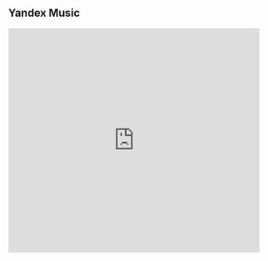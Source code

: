 ## Yandex Music

<iframe frameborder="0" style="border:none;width:100%;height:450px;" width="100%" height="450" src="https://music.yandex.ru/iframe/#playlist/vkdrftd/1002">Listen to <a href='https://music.yandex.ru/users/vkdrftd/playlists/1002?lang=en'>Rap</a> — <a href='https://music.yandex.ru/users/vkdrftd'>Vlad Voropaev</a> on Yandex Music</iframe>
